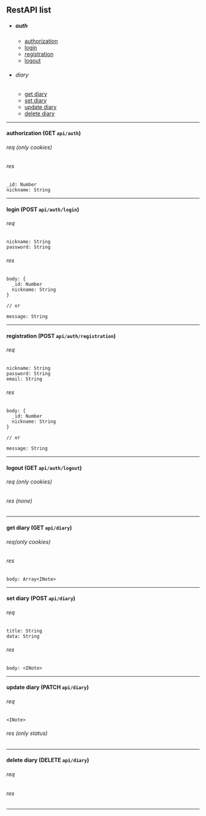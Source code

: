 ## RestAPI list

 * ##### auth
    - [authorization](#authorization)
    - [login](#login)
    - [registration](#registration)
    - [logout](#logout)

 * ###### diary

    - [get diary](#getdiary)
    - [set diary](#setdiary)
    - [update diary](#updatediary)
    - [delete diary](#deletediary)

***

<a name="authorization"></a>

#### authorization (GET `api/auth`)

###### req (only cookies)

###### res

    _id: Number
    nickname: String

***

<a name="login"></a>

#### login (POST `api/auth/login`)

###### req

    nickname: String
    password: String
    
###### res

    body: {
      _id: Number
      nickname: String
    }

    // or

    message: String

***

<a name="registration"></a>

#### registration (POST `api/auth/registration`)

###### req

    nickname: String
    password: String
    email: String
    
###### res

    body: {
      _id: Number
      nickname: String
    }

    // or

    message: String

***

<a name="logout"></a>

#### logout (GET `api/auth/logout`)

###### req (only cookies)

###### res (none)

***

<a name="getdiary"></a>

#### get diary (GET `api/diary`)

###### req(only cookies)

###### res

    body: Array<INote>

***

<a name="setdiary"></a>

#### set diary (POST `api/diary`)

###### req

    title: String
    data: String

###### res

    body: <INote>

***

<a name="updatediary"></a>

#### update diary (PATCH `api/diary`)

###### req
    <INote>

###### res (only status)

***

<a name="deletediary"></a>

#### delete diary (DELETE `api/diary`)

###### req

###### res

***
